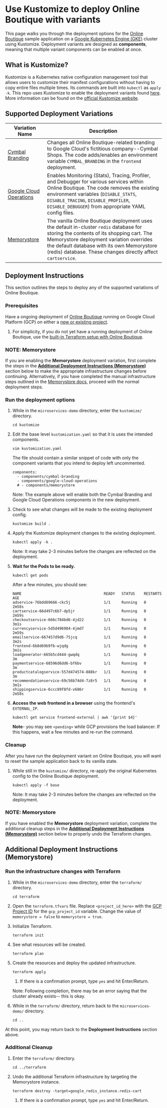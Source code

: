 # Use Kustomize to deploy Online Boutique with variants
This page walks you through the deployment options for the [Online Boutique](https://github.com/GoogleCloudPlatform/microservices-demo) sample application on a [Google Kubernetes Engine (GKE)](https://cloud.google.com/kubernetes-engine) cluster using Kustomize. Deployment variants are designed as **components**, meaning that multiple variant components can be enabled at once.

## What is Kustomize?
Kustomize is a Kubernetes native configuration management tool that allows users to customize their manifest configurations without having to copy entire files multiple times. Its commands are built into `kubectl` as `apply -k`. This repo uses Kustomize to enable the deployment variants found [here](https://github.com/GoogleCloudPlatform/microservices-demo#other-deployment-options). More information can be found on the [official Kustomize website](https://kustomize.io/).

## Supported Deployment Variations
| **Variation Name**                                                                                                         | **Description**                                                                                                                                                                                                                                                                                |
|----------------------------------------------------------------------------------------------------------------------------|------------------------------------------------------------------------------------------------------------------------------------------------------------------------------------------------------------------------------------------------------------------------------------------------|
| [Cymbal Branding](https://github.com/GoogleCloudPlatform/microservices-demo/blob/main/docs/cymbal-shops.md)                | Changes all Online Boutique-related branding to Google Cloud's fictitious company--Cymbal Shops. The code adds/enables an environment variable `CYMBAL_BRANDING` in the `frontend` deployment.                                                                                                 |
| [Google Cloud Operations](https://github.com/GoogleCloudPlatform/microservices-demo/blob/main/docs/gcp-instrumentation.md) | Enables Monitoring (Stats), Tracing, Profiler, and Debugger for various services within Online Boutique. The code removes the existing environment variables (`DISABLE_STATS`, `DISABLE_TRACING`, `DISABLE_PROFILER`, `DISABLE_DEBUGGER`) from appropriate YAML config files.                  |
| [Memorystore](https://github.com/GoogleCloudPlatform/microservices-demo/blob/main/docs/memorystore.md)                     | The vanilla Online Boutique deployment uses the default in-cluster `redis` database for storing the contents of its shopping cart. The Memorystore deployment variation overrides the default database with its own Memorystore (redis) database. These changes directly affect `cartservice`. |

## Deployment Instructions
This section outlines the steps to deploy any of the supported variations of Online Boutique. 

### Prerequisites
Have a ongoing deployment of [Online Boutique](https://github.com/GoogleCloudPlatform/microservices-demo) running on Google Cloud Platform (GCP) on either a [new or existing project](https://cloud.google.com/resource-manager/docs/creating-managing-projects#console).

1. For simplicity, if you do not yet have a running deployment of Online Boutique, use the [built-in Terraform setup with Online Boutique](https://github.com/GoogleCloudPlatform/microservices-demo/tree/main/terraform).

### NOTE: Memorystore
If you are enabling the **Memorystore** deployment variation, first complete the steps in the **[Additional Deployment Instructions (Memorystore)](https://github.com/GoogleCloudPlatform/microservices-demo/edit/readme/kustomize/README.md#additional-deployment-instructions-memorystore)** section below to make the appropriate infrastructure changes before continuing. Alternatively, if you have completed the manual infrastructure steps outlined in the [Memorystore docs](https://github.com/GoogleCloudPlatform/microservices-demo/edit/readme/docs/memorystore.md), proceed with the normal deployment steps.

### Run the deployment options
1. While in the `microservices-demo` directory, enter the `kustomize/` directory.
    ```
    cd kustomize
    ```

1. Edit the base level `kustomization.yaml` so that it is uses the intended components.
    ```
    vim kustomization.yaml
    ```

    The file should contain a similar snippet of code with only the component variants that you intend to deploy left uncommented.
    ```
    components:
      - components/cymbal-branding
      - components/google-cloud-operations
      # - components/memorystore
     ```

    Note: The example above will enable both the Cymbal Branding and Google Cloud Operations components in the new deployment.

1. Check to see what changes will be made to the existing deployment config.
    ```
    kustomize build .
    ```

1. Apply the Kustomize deployment changes to the existing deployment.
    ```
    kubectl apply -k .
    ```

    Note: It may take 2-3 minutes before the changes are reflected on the deployment.

1. **Wait for the Pods to be ready.**

    ```
    kubectl get pods
    ```

    After a few minutes, you should see:

    ```
    NAME                                     READY   STATUS    RESTARTS   AGE
    adservice-76bdd69666-ckc5j               1/1     Running   0          2m58s
    cartservice-66d497c6b7-dp5jr             1/1     Running   0          2m59s
    checkoutservice-666c784bd6-4jd22         1/1     Running   0          3m1s
    currencyservice-5d5d496984-4jmd7         1/1     Running   0          2m59s
    emailservice-667457d9d6-75jcq            1/1     Running   0          3m2s
    frontend-6b8d69b9fb-wjqdg                1/1     Running   0          3m1s
    loadgenerator-665b5cd444-gwqdq           1/1     Running   0          3m
    paymentservice-68596d6dd6-bf6bv          1/1     Running   0          3m
    productcatalogservice-557d474574-888kr   1/1     Running   0          3m
    recommendationservice-69c56b74d4-7z8r5   1/1     Running   0          3m1s
    shippingservice-6ccc89f8fd-v686r         1/1     Running   0          2m58s
    ```

1. **Access the web frontend in a browser** using the frontend's `EXTERNAL_IP`.

    ```
    kubectl get service frontend-external | awk '{print $4}'
    ```

    **Note**- you may see `<pending>` while GCP provisions the load balancer. If this happens, wait a few minutes and re-run the command.

### Cleanup
After you have run the deployment variant on Online Boutique, you will want to reset the sample application back to its vanilla state.

1. While still in the `kustomize/` directory, re-apply the original Kubernetes config to the Online Boutique deployment.
    ```
    kubectl apply -f base
    ```
    
    Note: It may take 2-3 minutes before the changes are reflected on the deployment.

### NOTE: Memorystore
If you have enabled the **Memorystore** deployment variation, complete the additional cleanup steps in the **[Additional Deployment Instructions (Memorystore)](https://github.com/GoogleCloudPlatform/microservices-demo/edit/readme/kustomize/README.md#additional-deployment-instructions-memorystore)** section below to properly undo the Terraform changes.

## Additional Deployment Instructions (Memorystore)
### Run the infrastructure changes with Terraform
1. While in the `microservices-demo` directory, enter the `terraform/` directory.
    ```
    cd terraform
    ```

1. Open the `terraform.tfvars` file. Replace `<project_id_here>` with the [GCP Project ID](https://cloud.google.com/resource-manager/docs/creating-managing-projects?hl=en#identifying_projects) for the `gcp_project_id` variable. Change the value of `memorystore = false` to `memorystore = true`.

1. Initialize Terraform.
    ```
    terraform init
    ```

1. See what resources will be created.
    ```
    terraform plan
    ```

1. Create the resources and deploy the updated infrastructure.
    ```
    terraform apply
    ```
    1. If there is a confirmation prompt, type `yes` and hit Enter/Return.
    
    Note: Following completion, there may be an error saying that the cluster already exists-- this is okay.

1. While in the `terraform/` directory, return back to the `microservices-demo/` directory.
    ```
    cd ..
    ```

At this point, you may return back to the **Deployment Instructions** section above.

### Additional Cleanup
1. Enter the `terraform/` directory.
    ```
    cd ../terraform
    ```

1. Undo the additional Terraform infrastructure by targeting the Memorystore instance.
    ```
    terraform destroy -target=google_redis_instance.redis-cart
    ```
    1. If there is a confirmation prompt, type `yes` and hit Enter/Return.

